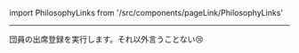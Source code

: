 import PhilosophyLinks from '/src/components/pageLink/PhilosophyLinks'

<PhilosophyLinks component='registerAttendance' type='function' project='attendance-management-system' />

---

団員の出席登録を実行します。それ以外言うことない😢